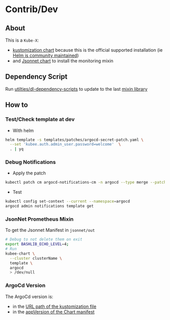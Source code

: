 # Contrib/Dev

## About

This is a `Kube-X`:
* [kustomization chart](../../../docs/bin/kubee-helm-post-renderer.md#kustomization) because this is the official supported installation (ie [Helm is community maintained](https://argo-cd.readthedocs.io/en/stable/operator-manual/installation/#helm))
* and [Jsonnet chart](../../../docs/bin/kubee-chart.md#what-is-a-jsonnet-kubee-chart) to install the monitoring mixin


## Dependency Script

Run [utilties/dl-dependency-scripts](utilties/dl-dependency-scripts) to update to the last [mixin library](jsonnet/kubee/mixin.libsonnet)

## How to

### Test/Check template at dev

* With helm
```bash
helm template -s templates/patches/argocd-secret-patch.yaml \
  --set 'kubee.auth.admin_user.password=welcome'  \
  . | yq
```


### Debug Notifications

* Apply the patch
```bash
kubectl patch cm argocd-notifications-cm -n argocd --type merge --patch-file argo/patches/argocd-notifications-config-map-patch.yml
```
* Test
```bash
kubectl config set-context --current --namespace=argocd
argocd admin notifications template get
```

### JsonNet Prometheus Mixin

To get the Jsonnet Manifest in `jsonnet/out` 

```bash
# Debug to not delete them on exit
export BASHLIB_ECHO_LEVEL=4;
# Run
kubee-chart \
  --cluster clusterName \
  template \
  argocd
  > /dev/null
```


### ArgoCd Version

The ArgoCd version is:
* in the [URL path of the kustomization file](kustomization.yml)
* in the [appVersion of the Chart manifest](Chart.yaml)